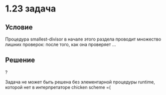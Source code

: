 # 1.23 задача

## Условие

Процедура smallest-divisor в начале этого раздела проводит множество лишних проверок: после того, как она проверяет …

## Решение

?

Задача не может быть решена без элементарной процедуры runtime, которой нет в интерпретаторе chicken scheme =(
